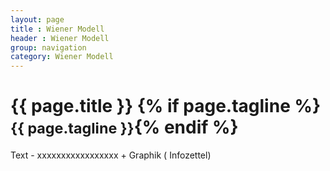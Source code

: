 ```yaml
---
layout: page
title : Wiener Modell
header : Wiener Modell
group: navigation
category: Wiener Modell
---
```


<div class="page-header">
  <h1>{{ page.title }} {% if page.tagline %} <small>{{ page.tagline }}</small>{% endif %}</h1>
</div>

Text - xxxxxxxxxxxxxxxxx + Graphik ( Infozettel)

